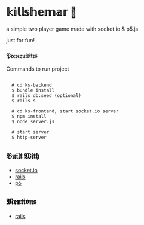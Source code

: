 # 𝕜𝕚𝕝𝕝𝕤𝕙𝕖𝕞𝕒𝕣 🔪

a simple two player game made with socket.io & p5.js 

just for fun!

### 𝔓𝔯𝔢𝔯𝔢𝔮𝔲𝔦𝔰𝔦𝔱𝔢𝔰

Commands to run project

```

  # cd ks-backend
  $ bundle install
  $ rails db:seed (optional)
  $ rails s
  
  # cd ks-frontend, start socket.io server
  $ npm install
  $ node server.js
  
  # start server
  $ http-server

```

## 𝔅𝔲𝔦𝔩𝔱 𝔚𝔦𝔱𝔥

* [socket.io](https://socket.io/)
* [rails](https://rubyonrails.org/)
* [p5](https://p5js.org/)


## 𝕸𝖊𝖓𝖙𝖎𝖔𝖓𝖘

* [rails](https://rubyonrails.org/)
